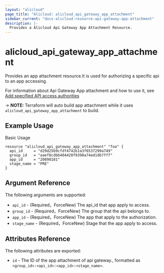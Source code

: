 ```yaml
---
layout: "alicloud"
page_title: "Alicloud: alicloud_api_gateway_app_attachment"
sidebar_current: "docs-alicloud-resource-api-gateway-app-attachment"
description: |-
  Provides a Alicloud Api Gateway App Attachment Resource.
---
```


# alicloud_api_gateway_app_attachment

Provides an app attachment resource.It is used for authorizing a specific api to an app accessing. 

For information about Api Gateway App attachment and how to use it, see [Add specified API access authorities](https://www.alibabacloud.com/help/doc-detail/43673.htm)

-> **NOTE:** Terraform will auto build app attachment while it uses `alicloud_api_gateway_app_attachment` to build.

## Example Usage

Basic Usage

```
resource "alicloud_api_gateway_app_attachment" "foo" {
  api_id     = "d29d25b9cfdf4742b1a3f6537299a749"
  group_id   = "aaef8cdbb404420f9398a74ed1db7fff"
  app_id     = "20898181"
  stage_name = "PRE"
}
```

## Argument Reference

The following arguments are supported:

* `api_id` - (Required，ForceNew) The api_id that app apply to access.
* `group_id` - (Required，ForceNew) The group that the api belongs to.
* `app_id` - (Required，ForceNew) The app that apply to the authorization.
* `stage_name` - (Required，ForceNew) Stage that the app apply to access.

## Attributes Reference

The following attributes are exported:

* `id` - The ID of the app attachment of api gateway., formatted as `<group_id>:<api_id>:<app_id>:<stage_name>`.